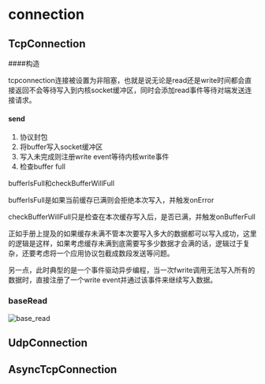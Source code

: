 # connection

## TcpConnection

####构造

tcpconnection连接被设置为非阻塞，也就是说无论是read还是write时间都会直接返回不会等待写入到内核socket缓冲区，同时会添加read事件等待对端发送连接请求。

#### send

1. 协议封包
2. 将buffer写入socket缓冲区
3. 写入未完成则注册write event等待内核write事件
4. 检查buffer full

bufferIsFull和checkBufferWillFull

bufferIsFull是如果当前缓存已满则会拒绝本次写入，并触发onError

checkBufferWillFull只是检查在本次缓存写入后，是否已满，并触发onBufferFull

正如手册上提及的如果缓存未满不管本次要写入多大的数据都可以写入成功，这里的逻辑是这样，如果考虑缓存未满到底需要写多少数据才会满的话，逻辑过于复杂，还要考虑将一个应用协议包截成数段发送等问题。

另一点，此时典型的是一个事件驱动异步编程，当一次fwrite调用无法写入所有的数据时，直接注册了一个write event并通过该事件来继续写入数据。

### baseRead

![base_read](C:\Users\viruser.v-desktop\Desktop\workerman\base_read.png)

## UdpConnection

## AsyncTcpConnection

